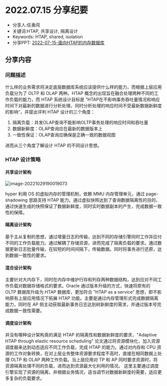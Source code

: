 # 2022.07.15 分享纪要

- 分享人:任勇闯
- 关键词:HTAP, 共享设计, 隔离设计
- Keywords: HTAP, shared, isolation  
- 分享PPT: [2022-07-15-面向HTAP的内存数据库](./slides/2022-07-15-面向HTAP的内存数据库.pdf)

## 分享内容

### 问题描述

什么样的业务需求将决定底层数据库系统应该提供什么样的能力，而根据上层应用负载分为了 OLTP 和 OLAP 两种。HTAP 概念的出现旨在融合处理两种不同的工作负载的能力，而 HTAP 系统设计目标是 ”HTAP在不影响事务吞吐量情况和响应时间下对最新的数据进行分析处理，同时分析处理的响应时间不受最新数据新鲜度的影响“，并提出评判 HTAP 设计的三个角度：

1. 隔离负载：并发OLAP查询不能影响OLTP事务处理的响应时间和吞吐量
2. 数据新鲜度：OLAP查询应在最新的数据版本上
3. 一致性保证：OLAP查询应确保是正确一致的数据视图

进而从三个角度了解设计 HTAP 的不同设计思想。

### HTAP 设计策略

#### 共享设计架构

![image-20221029190019073](https://cdn.jsdelivr.net/gh/Beeter-yong/pictures/imgTwo/20221029190026.png)

hyper 利用 OS 的虚拟内存的管理机制，依赖 MMU 内存管理单元，通过 page-shadowing 思路支持 HTAP 能力。通过虚拟快照达到了查询数据隔离性的目的，通过快速生成的快照保证了数据新鲜度，同时实时数据副本的产生，完成数据一致性的保障。

#### 隔离设计架构

基于主从复制的思想，通过增量日志的传输，达到不同的存储引擎同时工作并应付不同的工作负载能力。通过解耦了存储资源，进而完成了隔离负载的要求。通过数据更新日志批量传输，在较短的时间间隔下，传输数据。同时将事务进行还原，达到数据一致性的要求。

#### 混合设计架构

主要针对大内存下，同时在内存中维护行存和列存两种数据结构，达到应对不同工作负载对数据存储格式的要求。Oracle 通过版本升级的方式，快速将原有的 OLTP 数据库升级为 HTAP 数据库，更加符合 ”HTAP as a service“ 思想，即不影响原有上层应用情况下拓展 HTAP 功能。主要是通过内存管理形式完成数据隔离能力，同时在 AP 侧主动获取最新事务日志达到树新鲜度的需求，并通过版本号完成数据一致性需要。

#### 调度设计架构

并没有哪种设计架构真的满足 HTAP 的隔离性和数据新鲜度的要求，"Adaptive HTAP through elastic resource scheduling" 论文通过将资源模块化，加入资源调度器来达到动态适应不同工作负载，完成 HTAP 的能力。通过对内存和 CPU 资源的工作对象转换，在对上层业务整体资源要求程度不高时，直接在相同数据上处理 OLTP 和 OLAP 两种工作负载。当上层应用对 TP 和 AP 同时要求资源时，将资源隔离处理不同的负载，进而达到资源最大化利用的情况。 这里主要通过调度引擎实现了资源的隔离，并根据业务情况，适当调节对数据新鲜度的需要，适应更多复杂的负载要求。

